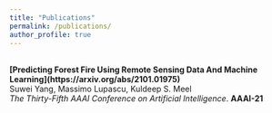```yaml
---
title: "Publications"
permalink: /publications/
author_profile: true
---
```


<br>
<b>[Predicting Forest Fire Using Remote Sensing Data And Machine Learning](https://arxiv.org/abs/2101.01975)</b><br>
Suwei Yang, Massimo Lupascu, Kuldeep S. Meel <br>
<i>The Thirty-Fifth AAAI Conference on Artificial Intelligence</i>. <b>AAAI-21</b>
